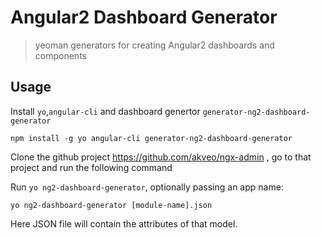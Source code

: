 # Angular2 Dashboard Generator
> yeoman generators for creating Angular2 dashboards and components

## Usage
Install `yo`,`angular-cli` and dashboard genertor `generator-ng2-dashboard-generator`
```
npm install -g yo angular-cli generator-ng2-dashboard-generator
```

Clone the github project https://github.com/akveo/ngx-admin , go to that project and run the following command

Run `yo ng2-dashboard-generator`, optionally passing an app name:
```
yo ng2-dashboard-generator [module-name].json
```

Here JSON file will contain the attributes of that model.